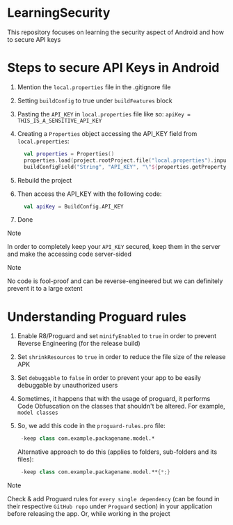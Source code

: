 # LearningSecurity
This repository focuses on learning the security aspect of Android and how to secure API keys

# Steps to secure API Keys in Android
1. Mention the `local.properties` file in the .gitignore file
2. Setting `buildConfig` to true under `buildFeatures` block
3. Pasting the `API_KEY` in `local.properties` file like so: `apiKey = THIS_IS_A_SENSITIVE_API_KEY`
4. Creating a `Properties` object accessing the API_KEY field from `local.properties`:
    ```Kotlin
      val properties = Properties()
      properties.load(project.rootProject.file("local.properties").inputStream())
      buildConfigField("String", "API_KEY", "\"${properties.getProperty("apiKey")}\"")
    ```
5. Rebuild the project
6. Then access the API_KEY with the following code:
   
    ```Kotlin
      val apiKey = BuildConfig.API_KEY
    ```
7. Done

> [!NOTE]
> In order to completely keep your `API_KEY` secured, keep them in the server and make the accessing code server-sided

> [!NOTE]
> No code is fool-proof and can be reverse-engineered but we can definitely prevent it to a large extent

# Understanding Proguard rules
1. Enable R8/Proguard and set `minifyEnabled` to `true` in order to prevent Reverse Engineering (for the release build)
2. Set `shrinkResources` to `true` in order to reduce the file size of the release APK
3. Set `debuggable` to `false` in order to prevent your app to be easily debuggable by unauthorized users
4. Sometimes, it happens that with the usage of proguard, it performs Code Obfuscation on the classes that shouldn't be altered. For example, `model classes`
5. So, we add this code in the `proguard-rules.pro` file:
   
   ```Kotlin
    -keep class com.example.packagename.model.*
   ```
   Alternative approach to do this (applies to folders, sub-folders and its files):
   ```Kotlin
    -keep class com.example.packagename.model.**{*;}
   ```
> [!NOTE]
> Check & add Proguard rules for `every single dependency` (can be found in their respective `GitHub repo` under `Proguard` section) in your application before releasing the app. Or, while working in the project


